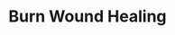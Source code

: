 ---
annotations:
- id: CL:0000312
  parent: animal cell
  type: Cell Type Ontology
  value: keratinocyte
- id: CL:0000235
  parent: native cell
  type: Cell Type Ontology
  value: macrophage
- id: PW:0000646
  parent: signaling pathway
  type: Pathway Ontology
  value: cell-extracellular matrix signaling pathway
- id: CL:0000115
  parent: native cell
  type: Cell Type Ontology
  value: endothelial cell
- id: CL:0000057
  parent: animal cell
  type: Cell Type Ontology
  value: fibroblast
authors:
- ExperiMed
- Khanspers
description: This pathway is part of a systematic review on currently known molecular
  players in burn wound healing in mammalians.
last-edited: 2021-07-21
organisms:
- Sus scrofa
redirect_from:
- /index.php/Pathway:WP5058
- /instance/WP5058
revision: null
schema-jsonld:
- '@context': https://schema.org/
  '@id': https://wikipathways.github.io/pathways/WP5058.html
  '@type': Dataset
  creator:
    '@type': Organization
    name: WikiPathways
  description: This pathway is part of a systematic review on currently known molecular
    players in burn wound healing in mammalians.
  keywords:
  - AIM1
  - ANKH
  - ARG1
  - BMP5
  - CLDN1
  - CLU
  - CTSS
  - CXCL2
  - CXCR4
  - EPHA4
  - FGFR2
  - GADD45A
  - HMOX1
  - HPCA
  - IGF1
  - ITIH5
  - MAPKAPK2
  - MMP9
  - PDE1C
  - PLAU
  - PLAUR
  - S100A8
  - SLCO3A1
  - SPP1
  - THBS1
  - TIMP1
  - TLR2
  - TNC
  - TRDN
  - TYRO3
  - USP34
  - VAV3
  license: CC0
  name: Burn Wound Healing
seo: CreativeWork
title: Burn Wound Healing
wpid: WP5058
---